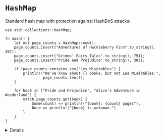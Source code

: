 # `HashMap`

Standard hash map with protection against HashDoS attacks:

```rust,editable
use std::collections::HashMap;

fn main() {
    let mut page_counts = HashMap::new();
    page_counts.insert("Adventures of Huckleberry Finn".to_string(), 207);
    page_counts.insert("Grimms' Fairy Tales".to_string(), 751);
    page_counts.insert("Pride and Prejudice".to_string(), 303);

    if !page_counts.contains_key("Les Misérables") {
        println!("We've know about {} books, but not Les Misérables.",
                 page_counts.len());
    }

    for book in ["Pride and Prejudice", "Alice's Adventure in Wonderland"] {
        match page_counts.get(book) {
            Some(count) => println!("{book}: {count} pages"),
            None => println!("{book} is unknown.")
        }
    }
}
```


<details>

* The HashMap is not defined in the prelude and needs to be brought into scope.
* In a hashmap, types with the `Copy` trait (`i32`) are copied into the hashmap, and owned values (`String`) are moved into the hashmap.
* Try the following lines of code. The first line will see if a book is in the hashmap and if not return an alternative value. The second line will insert the alternative value in the hashmap if the book is not found.
    ```
    let pc1 = page_counts.get("Harry Potter and the Sorcerer's Stone ").unwrap_or(&336);
    let pc2 = page_counts.entry("The Hunger Games".to_string()).or_insert(374);
    ```
    </details>

